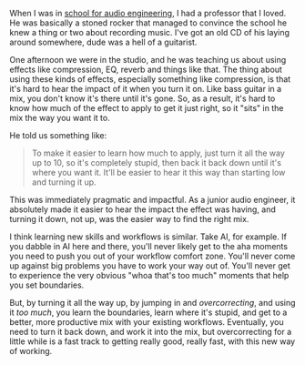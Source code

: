 When I was in [school for audio engineering](https://www.mtsu.edu/program/audio-production-b-s/), I had a professor that I loved. He was basically a stoned rocker that managed to convince the school he knew a thing or two about recording music. I've got an old CD of his laying around somewhere, dude was a hell of a guitarist.

One afternoon we were in the studio, and he was teaching us about using effects like compression, EQ, reverb and things like that. The thing about using these kinds of effects, especially something like compression, is that it's hard to hear the impact of it when you turn it on. Like bass guitar in a mix, you don't know it's there until it's gone. So, as a result, it's hard to know how much of the effect to apply to get it just right, so it "sits" in the mix the way you want it to. 

He told us something like:

> To make it easier to learn how much to apply, just turn it all the way up to 10, so it's completely stupid, then back it back down until it's where you want it. It'll be easier to hear it this way than starting low and turning it up.

This was immediately pragmatic and impactful. As a junior audio engineer, it absolutely made it easier to hear the impact the effect was having, and turning it down, not up, was the easier way to find the right mix.

I think learning new skills and workflows is similar. Take AI, for example. If you dabble in AI here and there, you'll never likely get to the aha moments you need to push you out of your workflow comfort zone. You'll never come up against big problems you have to work your way out of. You'll never get to experience the very obvious "whoa that's too much" moments that help you set boundaries.

But, by turning it all the way up, by jumping in and *overcorrecting*, and using it *too much*, you learn the boundaries, learn where it's stupid, and get to a better, more productive mix with your existing workflows. Eventually, you need to turn it back down, and work it into the mix, but overcorrecting for a little while is a fast track to getting really good, really fast, with this new way of working.

